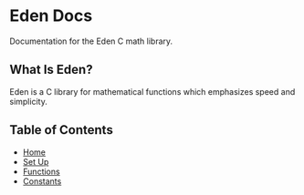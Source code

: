 # Eden Docs

Documentation for the Eden C math library.

## What Is Eden?

Eden is a C library for mathematical functions which emphasizes speed and simplicity.

## Table of Contents
* [Home](README.md)
* [Set Up](setup.md)
* [Functions](functions.md)
* [Constants](constants.md)